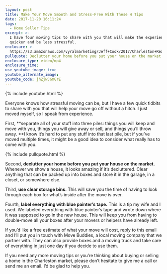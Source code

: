 ```yaml
---
layout: post
title: Make Your Move Smooth and Stress-Free With These 4 Tips
date: 2017-11-20 16:11:24
tags:
  - Home Seller Tips
excerpt: >-
  I have four moving tips to share with you that will make the experience go
  quicker and be less stressful.
enclosure: >-
  https://s3.amazonaws.com/vyralmarketing/Jeff+Cook/2017/Charleston+Real+Estate+Agent-+Make+the+Moving+Process+Easier.mp4
pullquote: Declutter your home before you put your house on the market.
enclosure_type: video/mp4
enclosure_time:
use_youtube_image: true
youtube_alternate_image:
youtube_code: jhZjwJGmGrE
---
```



{% include youtube.html %}

Everyone knows how stressful moving can be, but I have a few quick tidbits to share with you that will help your move go off without a hitch. I just moved myself, so I speak from experience.

First, **separate all of your stuff into three piles: things you will keep and move with you, things you will give away or sell, and things you’ll throw away.&nbsp;**I know it’s hard to put any stuff into that last pile, but if you’ve moved multiple times, it might be a good idea to consider what really has to come with you.&nbsp;

{% include pullquote.html %}

Second, **declutter your home before you put your house on the market.** Whenever we show a house, it looks amazing if it’s decluttered. Clear anything that can be packed up into boxes and store it in the garage, in a closet, or somewhere else.&nbsp;

Third, **use clear storage bins.** This will save you the time of having to look through each box for what’s inside after the move is over.&nbsp;

Fourth, **label everything with blue painter’s tape.** This is a tip my wife and I used. We labeled everything with blue painter’s tape and wrote down where it was supposed to go in the new house. This will keep you from having to double-move all your boxes after your movers or helpers have already left.&nbsp;

If you’d like a free estimate of what your move will cost, reply to this email and I’ll put you in touch with Move Buddies, a local moving company that we partner with. They can also provide boxes and a moving truck and take care of everything in just one day if you decide to use them.&nbsp;

If you need any more moving tips or you’re thinking about buying or selling a home in the Charleston market, please don’t hesitate to give me a call or send me an email. I’d be glad to help you.